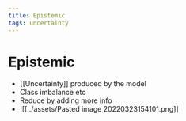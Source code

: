 ```yaml
---
title: Epistemic
tags: uncertainty
---
```


# Epistemic
- [[Uncertainty]] produced by the model
- Class imbalance etc
- Reduce by adding more info
- ![[../assets/Pasted image 20220323154101.png]]








































